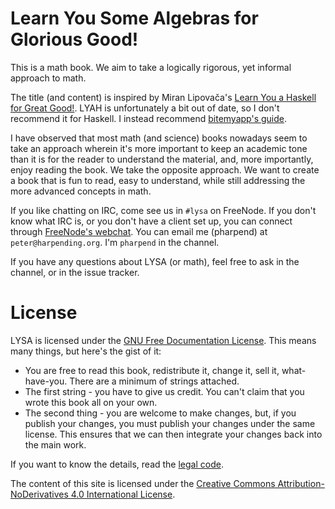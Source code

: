 # Learn You Some Algebras for Glorious Good!

This is a math book. We aim to take a logically rigorous, yet informal approach
to math.

The title (and content) is inspired by Miran Lipovača's
[Learn You a Haskell for Great Good!][lyah]. LYAH is unfortunately a bit out of
date, so I don't recommend it for Haskell. I instead recommend
[bitemyapp's guide][bmag].

[lyah]: http://learnyouahaskell.com/
[bmag]: https://github.com/bitemyapp/learnhaskell
[webchat]: https://webchat.freenode.net/?channels=%23lysa

I have observed that most math (and science) books nowadays seem to take an
approach wherein it's more important to keep an academic tone than it is for the
reader to understand the material, and, more importantly, enjoy reading the
book. We take the opposite approach. We want to create a book that is fun to
read, easy to understand, while still addressing the more advanced concepts in
math.

If you like chatting on IRC, come see us in `#lysa` on FreeNode. If you don't
know what IRC is, or you don't have a client set up, you can connect through
[FreeNode's webchat][webchat]. You can email me (pharpend) at
`peter@harpending.org`. I'm `pharpend` in the channel.

If you have any questions about LYSA (or math), feel free to ask in the channel,
or in the issue tracker.

# License

LYSA is licensed under the [GNU Free Documentation License][ccsa]. This means
many things, but here's the gist of it:

* You are free to read this book, redistribute it, change it, sell it,
what-have-you. There are a minimum of strings attached.
* The first string - you have to give us credit. You can't claim that you wrote
this book all on your own.
* The second thing - you are welcome to make changes, but, if you publish your
  changes, you must publish your changes under the same license. This ensures
  that we can then integrate your changes back into the main work.

If you want to know the details, read the [legal code][ccsa].

[ccsa]: http://www.gnu.org/licenses/fdl.html

The content of this site is licensed under the
[Creative Commons Attribution-NoDerivatives 4.0 International License](http://creativecommons.org/licenses/by-nd/4.0/legalcode).
